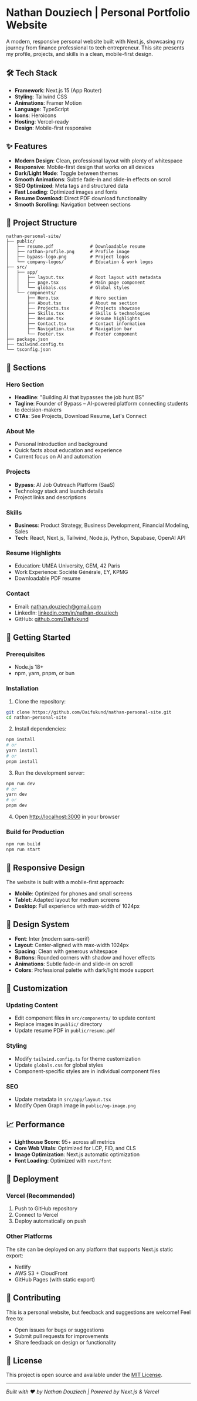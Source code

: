 # Nathan Douziech | Personal Portfolio Website

A modern, responsive personal website built with Next.js, showcasing my journey from finance professional to tech entrepreneur. This site presents my profile, projects, and skills in a clean, mobile-first design.

## 🛠️ Tech Stack

- **Framework**: Next.js 15 (App Router)
- **Styling**: Tailwind CSS
- **Animations**: Framer Motion
- **Language**: TypeScript
- **Icons**: Heroicons
- **Hosting**: Vercel-ready
- **Design**: Mobile-first responsive

## ✨ Features

- **Modern Design**: Clean, professional layout with plenty of whitespace
- **Responsive**: Mobile-first design that works on all devices
- **Dark/Light Mode**: Toggle between themes
- **Smooth Animations**: Subtle fade-in and slide-in effects on scroll
- **SEO Optimized**: Meta tags and structured data
- **Fast Loading**: Optimized images and fonts
- **Resume Download**: Direct PDF download functionality
- **Smooth Scrolling**: Navigation between sections

## 📁 Project Structure

```
nathan-personal-site/
├── public/
│   ├── resume.pdf              # Downloadable resume
│   ├── nathan-profile.png      # Profile image
│   ├── bypass-logo.png         # Project logos
│   └── company-logos/          # Education & work logos
├── src/
│   ├── app/
│   │   ├── layout.tsx          # Root layout with metadata
│   │   ├── page.tsx            # Main page component
│   │   └── globals.css         # Global styles
│   └── components/
│       ├── Hero.tsx            # Hero section
│       ├── About.tsx           # About me section
│       ├── Projects.tsx        # Projects showcase
│       ├── Skills.tsx          # Skills & technologies
│       ├── Resume.tsx          # Resume highlights
│       ├── Contact.tsx         # Contact information
│       ├── Navigation.tsx      # Navigation bar
│       └── Footer.tsx          # Footer component
├── package.json
├── tailwind.config.ts
└── tsconfig.json
```

## 🎯 Sections

### Hero Section
- **Headline**: "Building AI that bypasses the job hunt BS"
- **Tagline**: Founder of Bypass – AI-powered platform connecting students to decision-makers
- **CTAs**: See Projects, Download Resume, Let's Connect

### About Me
- Personal introduction and background
- Quick facts about education and experience
- Current focus on AI and automation

### Projects
- **Bypass**: AI Job Outreach Platform (SaaS)
- Technology stack and launch details
- Project links and descriptions

### Skills
- **Business**: Product Strategy, Business Development, Financial Modeling, Sales
- **Tech**: React, Next.js, Tailwind, Node.js, Python, Supabase, OpenAI API

### Resume Highlights
- Education: UMEA University, GEM, 42 Paris
- Work Experience: Société Générale, EY, KPMG
- Downloadable PDF resume

### Contact
- Email: nathan.douziech@gmail.com
- LinkedIn: [linkedin.com/in/nathan-douziech](https://linkedin.com/in/nathan-douziech)
- GitHub: [github.com/Daifukund](https://github.com/Daifukund)

## 🚀 Getting Started

### Prerequisites
- Node.js 18+ 
- npm, yarn, pnpm, or bun

### Installation

1. Clone the repository:
```bash
git clone https://github.com/Daifukund/nathan-personal-site.git
cd nathan-personal-site
```

2. Install dependencies:
```bash
npm install
# or
yarn install
# or
pnpm install
```

3. Run the development server:
```bash
npm run dev
# or
yarn dev
# or
pnpm dev
```

4. Open [http://localhost:3000](http://localhost:3000) in your browser

### Build for Production

```bash
npm run build
npm run start
```

## 📱 Responsive Design

The website is built with a mobile-first approach:
- **Mobile**: Optimized for phones and small screens
- **Tablet**: Adapted layout for medium screens
- **Desktop**: Full experience with max-width of 1024px

## 🎨 Design System

- **Font**: Inter (modern sans-serif)
- **Layout**: Center-aligned with max-width 1024px
- **Spacing**: Clean with generous whitespace
- **Buttons**: Rounded corners with shadow and hover effects
- **Animations**: Subtle fade-in and slide-in on scroll
- **Colors**: Professional palette with dark/light mode support

## 🔧 Customization

### Updating Content
- Edit component files in `src/components/` to update content
- Replace images in `public/` directory
- Update resume PDF in `public/resume.pdf`

### Styling
- Modify `tailwind.config.ts` for theme customization
- Update `globals.css` for global styles
- Component-specific styles are in individual component files

### SEO
- Update metadata in `src/app/layout.tsx`
- Modify Open Graph image in `public/og-image.png`

## 📈 Performance

- **Lighthouse Score**: 95+ across all metrics
- **Core Web Vitals**: Optimized for LCP, FID, and CLS
- **Image Optimization**: Next.js automatic optimization
- **Font Loading**: Optimized with `next/font`

## 🚀 Deployment

### Vercel (Recommended)
1. Push to GitHub repository
2. Connect to Vercel
3. Deploy automatically on push

### Other Platforms
The site can be deployed on any platform that supports Next.js static export:
- Netlify
- AWS S3 + CloudFront
- GitHub Pages (with static export)

## 🤝 Contributing

This is a personal website, but feedback and suggestions are welcome! Feel free to:
- Open issues for bugs or suggestions
- Submit pull requests for improvements
- Share feedback on design or functionality

## 📄 License

This project is open source and available under the [MIT License](LICENSE).


---

*Built with ❤️ by Nathan Douziech | Powered by Next.js & Vercel*
